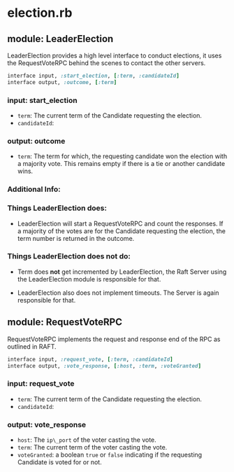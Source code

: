 # election.rb

## module: LeaderElection

LeaderElection provides a high level interface to conduct elections, it uses the RequestVoteRPC behind the scenes to contact the other servers.

```ruby
interface input, :start_election, [:term, :candidateId]
interface output, :outcome, [:term]
```

### input: start\_election

- `term`: The current term of the Candidate requesting the election.
- `candidateId`: 

### output: outcome

- `term`: The term for which, the requesting candidate won the election with a majority vote. This remains empty if there is a tie or another candidate wins.

### Additional Info:
### Things LeaderElection does:

- LeaderElection will start a RequestVoteRPC and count the responses. If a majority of the votes are for the Candidate requesting the election, the term number is returned in the outcome.

### Things LeaderElection does not do:

-  Term does **not** get incremented by LeaderElection, the Raft Server using the LeaderElection module is responsible for that. 

- LeaderElection also does not implement timeouts. The Server is again responsible for that.

## module: RequestVoteRPC

RequestVoteRPC implements the request and response end of the RPC as outlined in RAFT.

```ruby
interface input, :request_vote, [:term, :candidateId]
interface output, :vote_response, [:host, :term, :voteGranted]
```

### input: request\_vote
    
- `term`: The current term of the Candidate requesting the election.
- `candidateId`:

### output: vote\_response
    
- `host`: The `ip\_port` of the voter casting the vote.
- `term`: The current term of the voter casting the vote.
- `voteGranted`: a boolean `true` or `false` indicating if the requesting Candidate is voted for or not.
